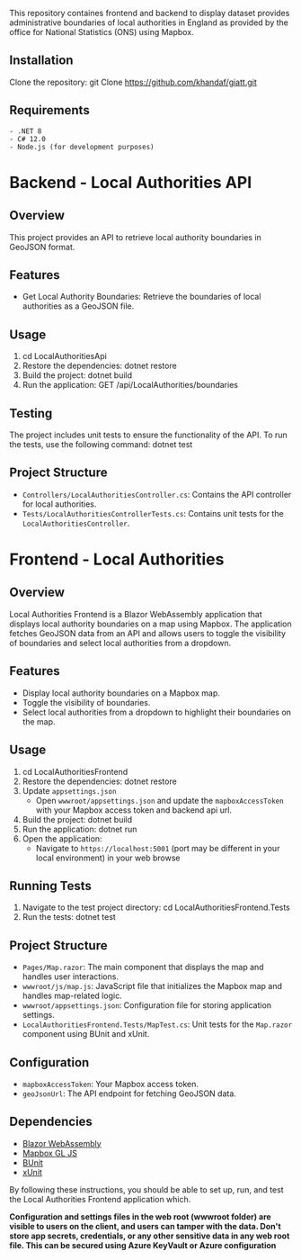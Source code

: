 This repository containes frontend and backend to display dataset provides administrative boundaries of local authorities in England as provided by the office for
National Statistics (ONS) using Mapbox.

## Installation
Clone the repository:
	git Clone https://github.com/khandaf/giatt.git
		
## Requirements
	- .NET 8
	- C# 12.0
	- Node.js (for development purposes)
		
# Backend - Local Authorities API

## Overview
This project provides an API to retrieve local authority boundaries in GeoJSON format.

## Features
- Get Local Authority Boundaries: Retrieve the boundaries of local authorities as a GeoJSON file.

## Usage
1. cd LocalAuthoritiesApi
2. Restore the dependencies:
	dotnet restore
3. Build the project:
	dotnet build
4. Run the application:
	GET /api/LocalAuthorities/boundaries
	
## Testing
The project includes unit tests to ensure the functionality of the API. To run the tests, use the following command:
dotnet test

## Project Structure
- `Controllers/LocalAuthoritiesController.cs`: Contains the API controller for local authorities.
- `Tests/LocalAuthoritiesControllerTests.cs`: Contains unit tests for the `LocalAuthoritiesController`.


# Frontend - Local Authorities

## Overview
Local Authorities Frontend is a Blazor WebAssembly application that displays local authority boundaries on a map using Mapbox. The application fetches GeoJSON data from an API and allows users to toggle the visibility of boundaries and select local authorities from a dropdown.

## Features
- Display local authority boundaries on a Mapbox map.
- Toggle the visibility of boundaries.
- Select local authorities from a dropdown to highlight their boundaries on the map.


## Usage
1. cd LocalAuthoritiesFrontend
2. Restore the dependencies:
	dotnet restore
3. Update `appsettings.json`
	- Open `wwwroot/appsettings.json` and update the `mapboxAccessToken` with your Mapbox access token and backend api url.
4. Build the project:
	dotnet build
5. Run the application:
	dotnet run
6. Open the application:
	- Navigate to `https://localhost:5001` (port may be different in your local environment) in your web browse
	
## Running Tests
1. Navigate to the test project directory:
	cd LocalAuthoritiesFrontend.Tests
2. Run the tests:
	dotnet test
	
	
## Project Structure
- `Pages/Map.razor`: The main component that displays the map and handles user interactions.
- `wwwroot/js/map.js`: JavaScript file that initializes the Mapbox map and handles map-related logic.
- `wwwroot/appsettings.json`: Configuration file for storing application settings.
- `LocalAuthoritiesFrontend.Tests/MapTest.cs`: Unit tests for the `Map.razor` component using BUnit and xUnit.

## Configuration
- `mapboxAccessToken`: Your Mapbox access token.
- `geoJsonUrl`: The API endpoint for fetching GeoJSON data.

## Dependencies
- [Blazor WebAssembly](https://docs.microsoft.com/en-us/aspnet/core/blazor/?view=aspnetcore-8.0)
- [Mapbox GL JS](https://docs.mapbox.com/mapbox-gl-js/api/)
- [BUnit](https://bunit.dev/)
- [xUnit](https://xunit.net/)

By following these instructions, you should be able to set up, run, and test the Local Authorities Frontend application which.

**Configuration and settings files in the web root (wwwroot folder) are visible to users on the client, and users can tamper with the data. Don't store app secrets, credentials, or any other sensitive data in any web root file. This can be secured using Azure KeyVault or Azure configuration**